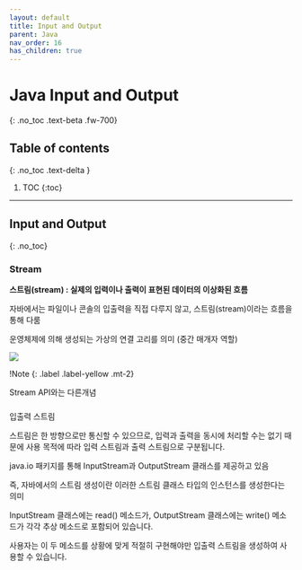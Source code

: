```yaml
---
layout: default
title: Input and Output
parent: Java
nav_order: 16
has_children: true
---
```


# Java Input and Output
{: .no_toc .text-beta .fw-700}

## Table of contents
{: .no_toc .text-delta }

1. TOC
{:toc}

---

## Input and Output
{: .no_toc}
 
### Stream

**스트림(stream) : 실제의 입력이나 출력이 표현된 데이터의 이상화된 흐름**

자바에서는 파일이나 콘솔의 입출력을 직접 다루지 않고, 스트림(stream)이라는 흐름을 통해 다룸

운영체제에 의해 생성되는 가상의 연결 고리를 의미 (중간 매개자 역할)

![](img_c_stream.png)

!Note
{: .label .label-yellow .mt-2}
<div class="code-example" markdown="1">
Stream API와는 다른개념
</div>

### 

입출력 스트림

스트림은 한 방향으로만 통신할 수 있으므로, 입력과 출력을 동시에 처리할 수는 없기 때문에 사용 목적에 따라 입력 스트림과 출력 스트림으로 구분됩니다. 

java.io 패키지를 통해 InputStream과 OutputStream 클래스를 제공하고 있음

즉, 자바에서의 스트림 생성이란 이러한 스트림 클래스 타입의 인스턴스를 생성한다는 의미


InputStream 클래스에는 read() 메소드가, OutputStream 클래스에는 write() 메소드가 각각 추상 메소드로 포함되어 있습니다.

사용자는 이 두 메소드를 상황에 맞게 적절히 구현해야만 입출력 스트림을 생성하여 사용할 수 있습니다.

